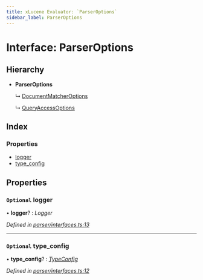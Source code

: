 ```yaml
---
title: xLucene Evaluator: `ParserOptions`
sidebar_label: ParserOptions
---
```


# Interface: ParserOptions

## Hierarchy

* **ParserOptions**

  ↳ [DocumentMatcherOptions](documentmatcheroptions.md)

  ↳ [QueryAccessOptions](queryaccessoptions.md)

## Index

### Properties

* [logger](parseroptions.md#optional-logger)
* [type_config](parseroptions.md#optional-type_config)

## Properties

### `Optional` logger

• **logger**? : *Logger*

*Defined in [parser/interfaces.ts:13](https://github.com/terascope/teraslice/blob/d8feecc03/packages/xlucene-evaluator/src/parser/interfaces.ts#L13)*

___

### `Optional` type_config

• **type_config**? : *[TypeConfig](typeconfig.md)*

*Defined in [parser/interfaces.ts:12](https://github.com/terascope/teraslice/blob/d8feecc03/packages/xlucene-evaluator/src/parser/interfaces.ts#L12)*

